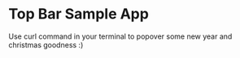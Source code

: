 Top Bar Sample App
===================


Use curl command in your terminal to popover some new year and christmas goodness :)